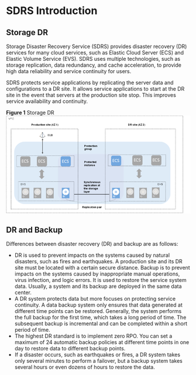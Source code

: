 # SDRS Introduction<a name="EN-US_TOPIC_0125068221"></a>

## Storage DR<a name="section12514216133"></a>

Storage Disaster Recovery Service \(SDRS\) provides disaster recovery \(DR\) services for many cloud services, such as Elastic Cloud Server \(ECS\) and Elastic Volume Service \(EVS\). SDRS uses multiple technologies, such as storage replication, data redundancy, and cache acceleration, to provide high data reliability and service continuity for users.

SDRS protects service applications by replicating the server data and configurations to a DR site. It allows service applications to start at the DR site in the event that servers at the production site stop. This improves service availability and continuity.

**Figure  1**  Storage DR<a name="fig116715192015"></a>  
![](figures/storage-dr.png "storage-dr")

## DR and Backup<a name="section485881831312"></a>

Differences between disaster recovery \(DR\) and backup are as follows:

-   DR is used to prevent impacts on the systems caused by natural disasters, such as fires and earthquakes. A production site and its DR site must be located with a certain secure distance. Backup is to prevent impacts on the systems caused by inappropriate manual operations, virus infection, and logic errors. It is used to restore the service system data. Usually, a system and its backup are deployed in the same data center.
-   A DR system protects data but more focuses on protecting service continuity. A data backup system only ensures that data generated at different time points can be restored. Generally, the system performs the full backup for the first time, which takes a long period of time. The subsequent backup is incremental and can be completed within a short period of time.
-   The highest DR standard is to implement zero RPO. You can set a maximum of 24 automatic backup policies at different time points in one day to restore data to different backup points.
-   If a disaster occurs, such as earthquakes or fires, a DR system takes only several minutes to perform a failover, but a backup system takes several hours or even dozens of hours to restore the data.

